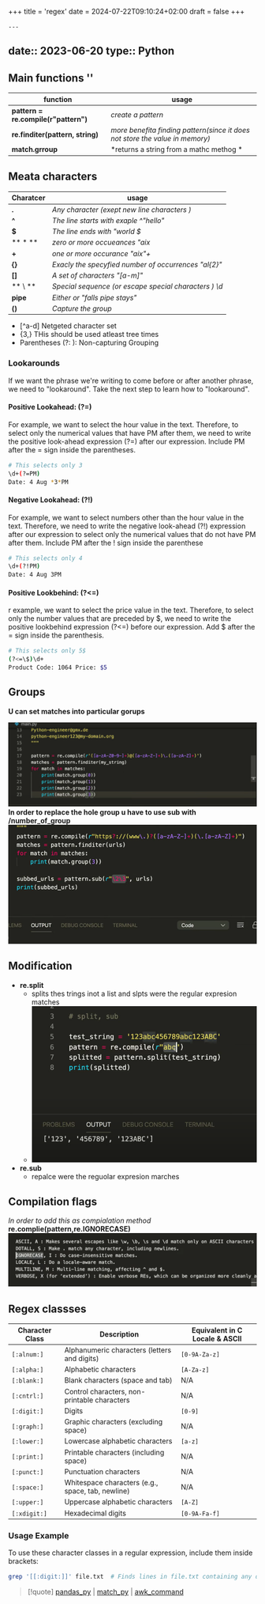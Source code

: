 +++
title = 'regex'
date = 2024-07-22T09:10:24+02:00
draft = false
+++

    ---
date:: 2023-06-20
type:: Python 
---
## Main functions ''


| function                             | usage                                                                        |
| ------------------------------------ | ---------------------------------------------------------------------------- |
| **pattern = re.compile(r"pattern")** | *create a pattern*                                                           |
| **re.finditer(pattern, string)**     | *more benefita finding pattern(since it does not store the value in memory)* |
| **match.grroup**                     | *returns a string from a mathc methog *                                                                             |



## Meata characters 

| Charatcer | usage                                                 |
| --------- | ----------------------------------------------------- |
| **.**     | *Any character (exept new line characters )*          |
| **^**     | *The line starts with exaple ^"hello"*                |
| **$**     | *The line ends with "world $*                         |
| ** * **   | *zero or more occueances "aix*                        |
| **+**     | *one or more occurance "aix"+*                        |
| **{}**    | *Exacly the specyfied number of occurrences "al{2}"*  |
| **[]**    | *A set of characters "[a-m]"*                         |
| ** \ **   | *Special sequence (or escape special characters ) \d* |
| **pipe**  | *Either or "falls pipe stays"*                         |
| **()**    | *Capture the group*                                                      |



- [^a-d] Netgeted character set
-  {3,} THis should be used atleast tree times
- Parentheses (?: ): Non-capturing Grouping

### Lookarounds
If we want the phrase we're writing to come before or after another phrase, we need to "lookaround".
Take the next step to learn how to "lookaround".

#### Positive Lookahead: (?=)
For example, we want to select the hour value in the text.
Therefore, to select only the numerical values that have PM after them,
we need to write the positive look-ahead expression (?=) after our expression.
Include PM after the = sign inside the parentheses.

```bash
# This selects only 3 
\d+(?=PM)
Date: 4 Aug *3*PM

```
#### Negative Lookahead: (?!)
For example, we want to select numbers other than the hour value in the text.
Therefore, we need to write the negative look-ahead (?!) expression after our expression to 
select only the numerical values that do not have PM after them.
Include PM after the ! sign inside the parenthese

```bash
# This selects only 4
\d+(?!PM)
Date: 4 Aug 3PM

```
#### Positive Lookbehind: (?<=)


r example, we want to select the price value in the text.
Therefore, to select only the number values that are preceded by $,
we need to write the positive lookbehind expression (?<=) before our expression.
Add \$ after the = sign inside the parenthesis.



```bash
# This selects only 5$
(?<=\$)\d+
Product Code: 1064 Price: $5


```



## Groups 
**U can set matches into particular gorups**

![ReGroups_visual.png](/static/ReGroups_visual.png)
**In order to replace the hole group u have to use sub with /number_of_group**
 ![ReGroupReplacments_visual.png](/static/ReGroupReplacments_visual.png)
## Modification 

- **re.split**
	- splits thes trings inot a list and slpts were the regular expresion matches 
 	- ![Re_Splited_visual.png](/static/Re_Splited_visual.png)
- **re.sub**
	- repalce were the reguolar expresion marches 

## Compilation flags 
*In order to add this as compialation method*
**re.complie(pattern,re.IGNORECASE)**
![ReCompilationFlags_visual.png](/static/ReCompilationFlags_visual.png)

## Regex classses

| Character Class | Description                                        | Equivalent in C Locale & ASCII  |
|-----------------|----------------------------------------------------|---------------------------------|
| `[:alnum:]`      | Alphanumeric characters (letters and digits)       | `[0-9A-Za-z]`                   |
| `[:alpha:]`      | Alphabetic characters                              | `[A-Za-z]`                      |
| `[:blank:]`      | Blank characters (space and tab)                   | N/A                             |
| `[:cntrl:]`      | Control characters, non-printable characters       | N/A                             |
| `[:digit:]`      | Digits                                             | `[0-9]`                         |
| `[:graph:]`      | Graphic characters (excluding space)               | N/A                             |
| `[:lower:]`      | Lowercase alphabetic characters                    | `[a-z]`                         |
| `[:print:]`      | Printable characters (including space)             | N/A                             |
| `[:punct:]`      | Punctuation characters                             | N/A                             |
| `[:space:]`      | Whitespace characters (e.g., space, tab, newline)  | N/A                             |
| `[:upper:]`      | Uppercase alphabetic characters                    | `[A-Z]`                         |
| `[:xdigit:]`     | Hexadecimal digits                                 | `[0-9A-Fa-f]`                   |

### Usage Example

To use these character classes in a regular expression, include them inside brackets:

```bash
grep '[[:digit:]]' file.txt  # Finds lines in file.txt containing any digits
```

>[!quote] [pandas_py](/obisdian_ntoes/notes_obsidian/ZPythonref/pandas_py.md) | [match_py](/obisdian_ntoes/match_py.md) | [awk_command](/awk_command.md) 
